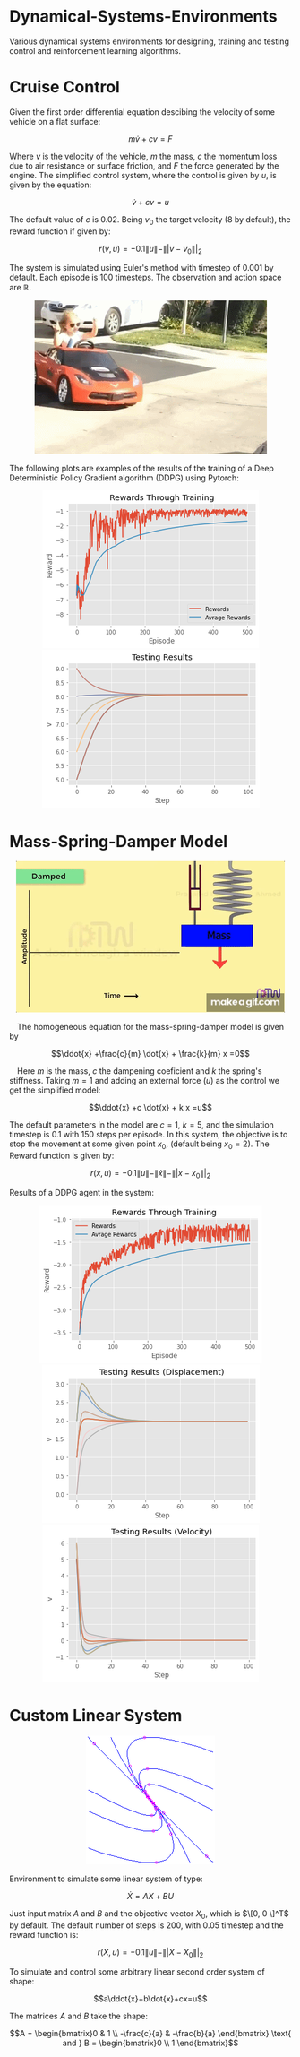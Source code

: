 # Dynamical-Systems-Environments

  Various dynamical systems environments for designing, training and testing control and reinforcement learning algorithms.

# Cruise Control

  Given the first order differential equation descibing the velocity of some vehicle on a flat surface:

   $$m\dot{v}+cv=F$$

  Where $v$ is the velocity of the vehicle, $m$ the mass, $c$ the momentum loss due to air resistance or surface friction, and $F$ the force generated by the engine. The simplified control system, where the control is given by $u$, is given by the equation:

  $$\dot{v}+cv=u$$

  The default value of $c$ is 0.02. Being $v_0$ the target velocity (8 by default), the reward function if given by:

  $$r(v,u) = -0.1\|u\| - \||v-v_0\||_2$$

  The system is simulated using Euler's method with timestep of 0.001 by default. Each episode is 100 timesteps. The observation and action space are $\mathbb{R}$.

<p align="center">
  <img src="images/cargif.gif" alt="animated" />
</p>

  The following plots are examples of the results of the training of a Deep Deterministic Policy Gradient algorithm (DDPG) using Pytorch:

<p align="center">
  <img src="images/Rewards_Cruise_Control_2.png" />
  <img src="images/test_Cruise_Control_2.png"  />
</p>

# Mass-Spring-Damper Model

<p align="center">
  <img src="images/Mass_Spring_Damper_System_2.gif" alt="animated"/>
</p>

 The homogeneous equation for the mass-spring-damper model is given by   
  
  $$\ddot{x} +\frac{c}{m} \dot{x} + \frac{k}{m} x =0$$
  
 
 Here $m$ is the mass, $c$ the dampening coeficient and $k$ the spring's stiffness. Taking $m=1$ and adding an external force $(u)$ as the control we get the simplified model: 
  
  $$\ddot{x} +c \dot{x} + k x =u$$

  The default parameters in the model are $c=1$, $k=5$, and the simulation timestep is $0.1$ with 150 steps per episode. In this system, the objective is to stop the movement at some given point $x_0$, (default being $x_0=2$). The Reward function is given by:

  $$r(x,u) = -0.1\|u\| - \| \dot{x} \| - \||x-x_0\||_2 $$

  Results of a DDPG agent in the system:

  <p align="center">
  <img src="images/Rewards_Mass_Spring_Damper.png" />
  <img src="images/Results_Displacement_Mass_Spring_Damper.png"  />
  <img src="images/Results_Velocity_Mass_Spring_Damper.png"  />
</p>

# Custom Linear System

<p align="center">
  <img src="images/phase_portrait.gif" alt="animated" />
</p>   
        
  Environment to simulate some linear system of type:
  
  $$\dot{X} = AX + BU$$

  Just input matrix $A$ and $B$ and the objective vector $X_0$, which is $\[0, 0 \]^T$ by default. The default number of steps is 200, with 0.05 timestep and the reward function is:

  $$r(X,u) = -0.1\|u\| -  \||X-X_0\||_2 $$
  
  To simulate and control some arbitrary linear second order system of shape:
  
  $$a\ddot{x}+b\dot{x}+cx=u$$

 The matrices $A$ and $B$ take the shape:
 
  $$A = \begin{bmatrix}0 & 1 \\ 
  -\frac{c}{a} & -\frac{b}{a} \end{bmatrix} \text{ and } B = \begin{bmatrix}0  \\ 
  1 \end{bmatrix}$$

      

